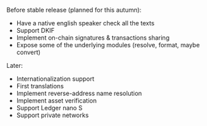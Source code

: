 Before stable release (planned for this autumn):
* Have a native english speaker check all the texts
* Support DKIF
* Implement on-chain signatures & transactions sharing
* Expose some of the underlying modules (resolve, format, maybe convert)

Later:
* Internationalization support
* First translations
* Implement reverse-address name resolution
* Implement asset verification
* Support Ledger nano S
* Support private networks
